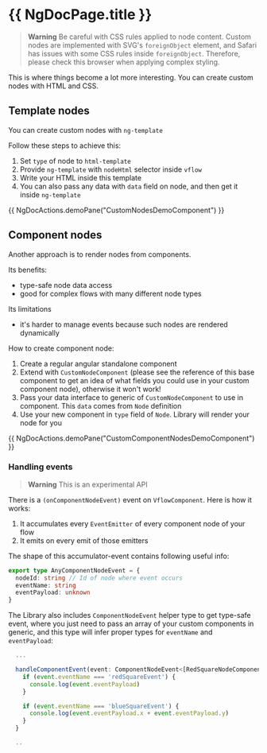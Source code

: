 # {{ NgDocPage.title }}

> **Warning**
> Be careful with CSS rules applied to node content. Custom nodes are implemented with SVG's `foreignObject` element, and Safari has issues with some CSS rules inside `foreignObject`. Therefore, please check this browser when applying complex styling.

This is where things become a lot more interesting. You can create custom nodes with HTML and CSS.

## Template nodes

You can create custom nodes with `ng-template`

Follow these steps to achieve this:

1. Set `type` of node to `html-template`
2. Provide `ng-template` with `nodeHtml` selector inside `vflow`
3. Write your HTML inside this template
4. You can also pass any data with `data` field on node, and then get it inside `ng-template`

{{ NgDocActions.demoPane("CustomNodesDemoComponent") }}

## Component nodes

Another approach is to render nodes from components.

Its benefits:

- type-safe node data access
- good for complex flows with many different node types

Its limitations

- it's harder to manage events because such nodes are rendered dynamically

How to create component node:

1. Create a regular angular standalone component
2. Extend with `CustomNodeComponent` (please see the reference of this base component to get an idea of what fields you could use in your custom component node), otherwise it won't work!
3. Pass your data interface to generic of `CustomNodeComponent` to use in component. This `data` comes from `Node` definition
4. Use your new component in `type` field of `Node`. Library will render your node for you

{{ NgDocActions.demoPane("CustomComponentNodesDemoComponent") }}

### Handling events

> **Warning**
> This is an experimental API

There is a `(onComponentNodeEvent)` event on `VflowComponent`. Here is how it works:

1. It accumulates every `EventEmitter` of every component node of your flow
2. It emits on every emit of those emitters

The shape of this accumulator-event contains following useful info:

```ts
export type AnyComponentNodeEvent = {
  nodeId: string // Id of node where event occurs
  eventName: string
  eventPayload: unknown
}
```

The Library also includes `ComponentNodeEvent` helper type to get type-safe event, where you just need to pass an array of your custom components in generic, and this type will infer proper types for `eventName` and `eventPayload`:

```ts
  ...

  handleComponentEvent(event: ComponentNodeEvent<[RedSquareNodeComponent, BlueSquareNodeComponent]>) {
    if (event.eventName === 'redSquareEvent') {
      console.log(event.eventPayload)
    }

    if (event.eventName === 'blueSquareEvent') {
      console.log(event.eventPayload.x + event.eventPayload.y)
    }
  }

  ..
```

